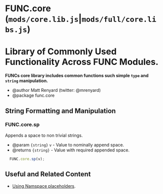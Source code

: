 FUNC.core (`mods/core.lib.js`|`mods/full/core.libs.js`)
==================================================================
Library of Commonly Used Functionality Across FUNC Modules.
==================================================================

**FUNCs core library includes common functions such
simple `type` and `string` manipulation.**

 * @author Matt Renyard (twitter: @mrenyard)
 * @package func.core

String Formatting and Manipulation
--------------------------------------------------

### FUNC.core.sp
Appends a space to non trivial strings.
 * @param `{string}` `v` - Value to nominally append space.
 * @returns `{string}` - Value with required appended space.
```javascript
  FUNC.core.sp(v);
```
Useful and Related Content
--------------------------------------------------
 - [Using Namspace placeholders](./init.md#using-namespaces-within-your-local-namespace).

